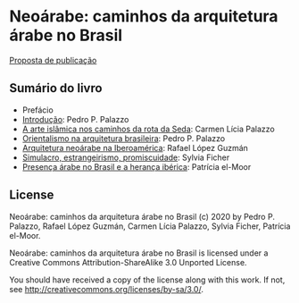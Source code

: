 # Neoárabe: caminhos da arquitetura árabe no Brasil #

[Proposta de publicação](proposta.md)

## Sumário do livro ##

- Prefácio
- [Introdução](intro.md): Pedro P. Palazzo
- [A arte islâmica nos caminhos da rota da Seda](cap-clp.md): Carmen
  Lícia Palazzo
- [Orientalismo na arquitetura brasileira](cap-ppp.md): Pedro P. Palazzo
- [Arquitetura neoárabe na Iberoamérica](cap-lopez.md): Rafael López
  Guzmán
- [Simulacro, estrangeirismo, promiscuidade](cap-ficher.md): Sylvia Ficher
- [Presença árabe no Brasil e a herança ibérica](cap-elmoor.md):
  Patrícia el-Moor

## License ##

 Neoárabe: caminhos da arquitetura árabe no Brasil (c) 2020 by Pedro P.
 Palazzo, Rafael López Guzmán, Carmen Lícia Palazzo, Sylvia Ficher,
 Patrícia el-Moor.
 
 Neoárabe: caminhos da arquitetura árabe no Brasil is licensed under a
 Creative Commons Attribution-ShareAlike 3.0 Unported License.
 
 You should have received a copy of the license along with this
 work.  If not, see <http://creativecommons.org/licenses/by-sa/3.0/>.
